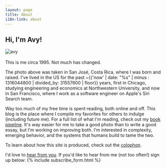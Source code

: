 ```yaml
---
layout: page
title: About
i18n-link: about
---
```


## Hi, I'm Avy!


<div class="preview">
      <img src="{{ site.image_path }}computin.jpg" alt="avy"/>
</div>
<br>
This is me circa 1995. Not much has changed.

The photo above was taken in San José, Costa Rica, where I was born and raised. I've lived in the US for the past ~{{'now' | date: "%s" | minus : 1316044800 | divided_by: 31557600 | floor}} years, first in Chicago, studying engineering and economics at Northwestern University, and now in San Francisco, where I work as a software engineer on Apple's Siri Search team.

Way too much of my free time is spent reading, both online and off. This blog is the place where I compile my favorites for others to indulge (including future me). For a full list of what I'm reading, check out my [book pipeline](/book_pipe). It's way easier for me to take a good photo than to write a good essay, but I'm working on improving both. I'm interested in complexity, emerging behavior, and the systems that humans build to tame the two.

To learn about how this site is produced, check out the [colophon](/colophon).

I'd love to [hear from you](/contact). If you'd like to hear from me (not too often!) sign up below:
{% include subscribe_form.html %}